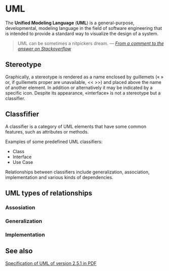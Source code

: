 # UML

The **Unified Modeling Language** (**UML**) is a general-purpose, developmental, modeling language in the field of software engineering that is intended to provide a standard way to visualize the design of a system.

> UML can be sometimes a nitpickers dream.
> –– <cite>[From a comment to the answer on Stackoverflow][1]</cite>

[1]: https://stackoverflow.com/a/24703384/1833895

## Stereotype

Graphically, a stereotype is rendered as a name enclosed by guillemets (« » or, if guillemets proper are unavailable, << >>) and placed above the name of another element. In addition or alternatively it may be indicated by a specific icon. Despite its appearance, «interface» is not a stereotype but a classifier.

## Classfifier

A classifier is a category of UML elements that have some common features, such as attributes or methods.

Examples of some predefined UML classifiers:

* Class
* Interface
* Use Case

Relationships between classifiers include generalization, association, implementation and various kinds of dependencies.

## UML types of relationships

### Assosiation

### Generalization

### Implementation

## See also

[Specification of UML of version 2.5.1 in PDF](https://www.omg.org/spec/UML/2.5.1/PDF)